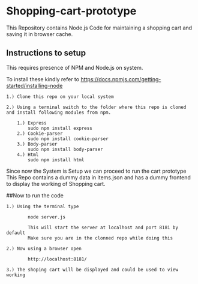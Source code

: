 # Shopping-cart-prototype
This Repository contains Node.js Code for maintaining a shopping cart and saving it in browser cache.   

## Instructions to setup 
This requires presence of NPM and Node.js on system.

To install these kindly refer to https://docs.npmjs.com/getting-started/installing-node

    1.) Clone this repo on your local system

    2.) Using a terminal switch to the folder where this repo is cloned and install following modules from npm.

        1.) Express  
            sudo npm install express
        2.) Cookie-parser  
            sudo npm install cookie-parser
        3.) Body-parser
            sudo npm install body-parser
        4.) Html
            sudo npm install html

Since now the System is Setup we can proceed to run the cart prototype 
This Repo contains a dummy data in items.json and has a dummy frontend to display the working of Shopping cart.

##Now to run the code 

    1.) Using the terminal type
    
            node server.js 
        
            This will start the server at localhost and port 8181 by default
            Make sure you are in the clonned repo while doing this
    
    2.) Now using a browser open 
    
            http://localhost:8181/ 
    
    3.) The shoping cart will be displayed and could be used to view working
